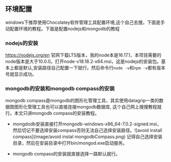 ## 环境配置
windows下推荐使用Chocolatey软件管理工具配置环境,这个自己去搜，下面是手动配置环境的教程。下面是配置nodejs和mongodb的教程

### nodejs的安装
https://nodejs.org/en 官网下载LTS版本，我的node本是16.17.1，本项目需要的node版本是大于10.0.0。打开node-v18.18.2-x64.msi，这是nodejs的安装包。基本上都是默认,安装路径自己配置一下就行。然后命令行`node -v`和`npm -v`都有版本号就显示成功。

### mongodb的安装和mongodb compass的安装
mongodb compass是mongodb的图形化管理工具，其实使用datagrip一类的数据图图形化管理工具也可以直接连接mongodb数据库, 这个自己网上搜搜教程就行。本文只讲mongodb compass的安装教程。
- mongdodb安装直接打开mongodb-windows-x86_64-7.0.2-signed.msi，然后切记不要选择安装compass否则无法自己选择安装路径。![avoid install compass](image/avoid instal mongodbCompass.png)
记得自己选择安装目录，然后在安装目录中打开bin/mongod.exe启动服务。

- mongodb compass的安装就直接选择一路默认就行。
